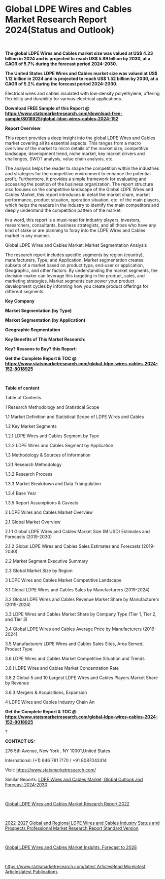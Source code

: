 <h1>Global LDPE Wires and Cables Market Research Report 2024(Status and Outlook)</h1><br/><p><strong>The global LDPE Wires and Cables market size was valued at US$ 4.23 billion in 2024 and is projected to reach US$ 5.89 billion by 2030, at a <strong>CAGR</strong> of 5.7% during the forecast period 2024-2030.</strong></p>
 
 
 
 <p><strong>The United States LDPE Wires and Cables market size was valued at US$ 1.12 billion in 2024 and is projected to reach US$ 1.52 billion by 2030, at a <strong>CAGR</strong> of 5.2% during the forecast period 2024-2030.</strong></p>
 
 
 
 <p>Electrical wires and cables insulated with low-density polyethylene, offering flexibility and durability for various electrical applications.</p>
 
 
 
 <p><strong>Download FREE Sample of this Report @ <a href="https://www.statsmarketresearch.com/download-free-sample/8018925/global-ldpe-wires-cables-2024-152">https://www.statsmarketresearch.com/download-free-sample/8018925/global-ldpe-wires-cables-2024-152</a></strong></p>
 
 
 
 <p><strong>Report Overview</strong></p>
 
 
 
 <p>This report provides a deep insight into the global LDPE Wires and Cables market covering all its essential aspects. This ranges from a macro overview of the market to micro details of the market size, competitive landscape, development trend, niche market, key market drivers and challenges, SWOT analysis, value chain analysis, etc.</p>
 
 
 
 <p>The analysis helps the reader to shape the competition within the industries and strategies for the competitive environment to enhance the potential profit. Furthermore, it provides a simple framework for evaluating and accessing the position of the business organization. The report structure also focuses on the competitive landscape of the Global LDPE Wires and Cables Market, this report introduces in detail the market share, market performance, product situation, operation situation, etc. of the main players, which helps the readers in the industry to identify the main competitors and deeply understand the competition pattern of the market.</p>
 
 
 
 <p>In a word, this report is a must-read for industry players, investors, researchers, consultants, business strategists, and all those who have any kind of stake or are planning to foray into the LDPE Wires and Cables market in any manner.</p>
 
 
 
 <p>Global LDPE Wires and Cables Market: Market Segmentation Analysis</p>
 
 
 
 <p>The research report includes specific segments by region (country), manufacturers, Type, and Application. Market segmentation creates subsets of a market based on product type, end-user or application, Geographic, and other factors. By understanding the market segments, the decision-maker can leverage this targeting in the product, sales, and marketing strategies. Market segments can power your product development cycles by informing how you create product offerings for different segments.</p>
 
 
 
 <p><strong>Key Company</strong></p>
 
 
 
 <p><strong>Market Segmentation (by Type)</strong></p>
 
 
 
 <p><strong>Market Segmentation (<strong>by Application</strong>)</strong></p>
 
 
 
 <p><strong>Geographic Segmentation</strong></p>
 
 
 
 <p><strong>Key Benefits of This Market Research:</strong></p>
 
 
 
 <p><strong>Key? <strong>Reasons to Buy</strong>? this Report:</strong></p>
 
 
 
 <div><b>Get the Complete Report & TOC @ <a href="https://www.statsmarketresearch.com/global-ldpe-wires-cables-2024-152-8018925">https://www.statsmarketresearch.com/global-ldpe-wires-cables-2024-152-8018925</a></b></div>
 
 
 
 <p><br />
 
 <b>Table of content</b></p>
 
 
 
 <p>Table of Contents<br />
 
 1 Research Methodology and Statistical Scope<br />
 
 1.1 Market Definition and Statistical Scope of LDPE Wires and Cables<br />
 
 1.2 Key Market Segments<br />
 
 1.2.1 LDPE Wires and Cables Segment by Type<br />
 
 1.2.2 LDPE Wires and Cables Segment by Application<br />
 
 1.3 Methodology & Sources of Information<br />
 
 1.3.1 Research Methodology<br />
 
 1.3.2 Research Process<br />
 
 1.3.3 Market Breakdown and Data Triangulation<br />
 
 1.3.4 Base Year<br />
 
 1.3.5 Report Assumptions & Caveats<br />
 
 2 LDPE Wires and Cables Market Overview<br />
 
 2.1 Global Market Overview<br />
 
 2.1.1 Global LDPE Wires and Cables Market Size (M USD) Estimates and Forecasts (2019-2030)<br />
 
 2.1.2 Global LDPE Wires and Cables Sales Estimates and Forecasts (2019-2030)<br />
 
 2.2 Market Segment Executive Summary<br />
 
 2.3 Global Market Size by Region<br />
 
 3 LDPE Wires and Cables Market Competitive Landscape<br />
 
 3.1 Global LDPE Wires and Cables Sales by Manufacturers (2019-2024)<br />
 
 3.2 Global LDPE Wires and Cables Revenue Market Share by Manufacturers (2019-2024)<br />
 
 3.3 LDPE Wires and Cables Market Share by Company Type (Tier 1, Tier 2, and Tier 3)<br />
 
 3.4 Global LDPE Wires and Cables Average Price by Manufacturers (2019-2024)<br />
 
 3.5 Manufacturers LDPE Wires and Cables Sales Sites, Area Served, Product Type<br />
 
 3.6 LDPE Wires and Cables Market Competitive Situation and Trends<br />
 
 3.6.1 LDPE Wires and Cables Market Concentration Rate<br />
 
 3.6.2 Global 5 and 10 Largest LDPE Wires and Cables Players Market Share by Revenue<br />
 
 3.6.3 Mergers & Acquisitions, Expansion<br />
 
 4 LDPE Wires and Cables Industry Chain An</p>
 
 
 
 <div><b>Get the Complete Report & TOC @ <a href="https://www.statsmarketresearch.com/global-ldpe-wires-cables-2024-152-8018925">https://www.statsmarketresearch.com/global-ldpe-wires-cables-2024-152-8018925</a></b></div>
 
 
 
 <p>? </p>
 
 
 
 <p><b>CONTACT US:</b><br />
 
 276 5th Avenue, New York , NY 10001,United States<br />
 
 International: (+1) 646 781 7170 / +91 8087042414<br />
 
 Visit: <a href="https://www.statsmarketresearch.com/">https://www.statsmarketresearch.com/</a><br />
 
 Similar Reports: <a href="https://www.statsmarketresearch.com/global-ldpe-wires-cables-2024-152-8018925">LDPE Wires and Cables Market, Global Outlook and Forecast 2024-2030</a><br />
 
 <br />
 
 <a href="https://www.statsmarketresearch.com/global-ldpe-wires-cables-2024-152-8018925">Global LDPE Wires and Cables Market Research Report 2022</a><br />
 
 <br />
 
 <a href="https://www.statsmarketresearch.com/global-ldpe-wires-cables-2024-152-8018925">2022-2027 Global and Regional LDPE Wires and Cables Industry Status and Prospects Professional Market Research Report Standard Version</a><br />
 
 <br />
 
 <a href="https://www.statsmarketresearch.com/global-ldpe-wires-cables-2024-152-8018925">Global LDPE Wires and Cables Market Insights, Forecast to 2028</a><br />
 
 <br />
 
 <a href="https://gyeongbokgung.com">https://www.statsmarketresearch.com/</a><a href="https://hallyeomaritime.com">latest Articles</a><a href="https://jingwansa.com">Read More</a><a href="https://nguoiviet.jp/">latest Articles</a><a href="https://www.intelmarketresearch.com/">latest Publications</a></p>